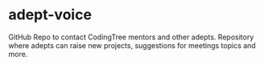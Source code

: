 # adept-voice
GitHub Repo to contact CodingTree mentors and other adepts. Repository where adepts can raise new projects, suggestions for meetings topics and more.
